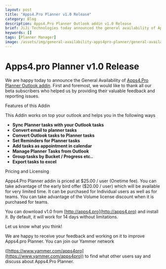 ```yaml
---
layout: post
title: "Apps4.Pro Planner v1.0 Release"
category: Blog
description: Apps4.Pro Planner Outlook addin v1.0 Release
brief: JiJi Technologies today announced the general availability of Apps4.Pro Planner Outlook addin v1.0
keywords: []
tags: [Planner Manager]
image: /assets/img/general-availability-apps4pro-planner/general-availability-apps4pro-planner.png
---
```


Apps4.pro Planner v1.0 Release
==============================

We are happy today to announce the General Availability of [Apps4.Pro
Planner Outlook addin](http://apps4.pro). First and foremost, we would
like to thank all our beta subscribers who helped us by providing their
valuable feedback and reporting issues.

Features of this Addin

This Addin works on top your outlook and helps you in the following ways

-   **Sync Planner tasks with your Outlook tasks**
-   **Convert email to planner tasks**
-   **Convert Outlook tasks to Planner tasks**
-   **Set Reminders for Planner tasks**
-   **Add tasks as appointment in calendar**
-   **Manage Planner Tasks from Outlook**
-   **Group tasks by Bucket / Progress etc..**
-   **Export tasks to excel**

Pricing and Licensing

Apps4.Pro Planner addin is priced at \$25.00 / user (Onetime fee). You
can take advantage of the early bird offer (\$20.00 / user) which will
be available for very limited time.
 It can be purchased for Individual users as well as for teams. You can
take advantage of the Volume license discount when it is purchased for
teams.

You can download v1.0 from [http://apps4.pro](http://apps4.pro) and
install it. By default, it will work for 14 days without limitations.

Let us know what you think!

We are happy to receive your feedback and working on it to improve
Apps4.pro Planner. You can join our Yammer network 

([https://www.yammer.com/apps4pro](https://www.yammer.com/apps4pro)) to
find what other users say and discuss about Apps4.Pro Planner.
